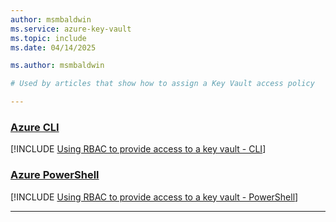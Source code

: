 ```yaml
---
author: msmbaldwin
ms.service: azure-key-vault
ms.topic: include
ms.date: 04/14/2025

ms.author: msmbaldwin

# Used by articles that show how to assign a Key Vault access policy

---
```


### [Azure CLI](#tab/azure-cli)

[!INCLUDE [Using RBAC to provide access to a key vault - CLI](./upn-crypto-user-cli.md)]

### [Azure PowerShell](#tab/azure-powershell)

[!INCLUDE [Using RBAC to provide access to a key vault - PowerShell](./upn-crypto-user-powershell.md)]

---
